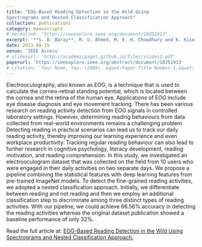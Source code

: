 ```yaml
---
title: "EOG‑Based Reading Detection in the Wild Using
Spectrograms and Nested Classification Approach"
collection: publications
category: manuscripts
# permalink: "https://ieeexplore.ieee.org/document/10251913"
excerpt: '**S. B. Baray**, M. U. Ahmed, M. E. H. Chowdhury and K. Kise, "EOG-Based Reading Detection in the Wild Using Spectrograms and Nested Classification Approach," in IEEE Access, vol. 11, pp. 105619-105632, 2023, doi: 10.1109/ACCESS.2023.3316032.'
date: 2023-09-15
venue: 'IEEE Access'
# slidesurl: 'http://academicpages.github.io/files/slides1.pdf'
paperurl: 'https://ieeexplore.ieee.org/abstract/document/10251913'
# citation: 'Your Name, You. (2009). &quot;Paper Title Number 1.&quot; <i>Journal 1</i>. 1(1).'
---
```

Electrooculography, also known as EOG, is a technique that is used to calculate the corneo-retinal standing potential, which is located between the cornea and the retina of the human eye. Applications of EOG include eye disease diagnosis and eye movement tracking. There has been various research on reading activity detection from EOG signals in controlled laboratory settings. However, determining reading behaviours from data collected from real-world environments remains a challenging problem. Detecting reading in practical scenarios can lead us to track our daily reading activity, thereby improving our learning experience and even workplace productivity. Tracking regular reading behaviour can also lead to further research in cognitive psychology, literacy development, reading motivation, and reading comprehension. In this study, we investigated an electrooculogram dataset that was collected on the field from 10 users who were engaged in their daily activities on two separate days. We propose a pipeline combining the statistical features with deep learning features from pre-trained ImageNet models. To detect the fine-grained reading activities, we adopted a nested classification approach. Initially, we differentiate between reading and not reading and then we employ an additional classification step to discriminate among three distinct types of reading activities. With our pipeline, we could achieve 66.56% accuracy in detecting the reading activities whereas the original dataset publication showed a baseline performance of only 32%.

Read the full article at: [EOG-Based Reading Detection in the Wild Using Spectrograms and Nested Classification Approach.](https://ieeexplore.ieee.org/abstract/document/10251913)